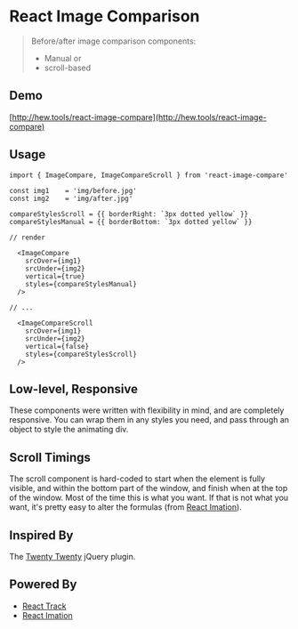 # React Image Comparison

> Before/after image comparison components: <br>
> - Manual or
> - scroll-based

## Demo

[http://hew.tools/react-image-compare](http://hew.tools/react-image-compare)

## Usage

```
import { ImageCompare, ImageCompareScroll } from 'react-image-compare'

const img1    = 'img/before.jpg'
const img2    = 'img/after.jpg'

compareStylesScroll = {{ borderRight: `3px dotted yellow` }}
compareStylesManual = {{ borderBottom: `3px dotted yellow` }}

// render

  <ImageCompare
    srcOver={img1}
    srcUnder={img2}
    vertical={true}
    styles={compareStylesManual}
  />

// ...

  <ImageCompareScroll
    srcOver={img1}
    srcUnder={img2}
    vertical={false}
    styles={compareStylesScroll}
  />

```

## Low-level, Responsive

These components were written with flexibility in mind, and are completely responsive.
You can wrap them in any styles you need, and pass through an object to style the animating div.

## Scroll Timings

The scroll component is hard-coded to start when the element is fully visible, and within the
bottom part of the window, and finish when at the top of the window. Most of the time this is what you want.
If that is not what you want, it's pretty easy to alter the formulas (from [React Imation](http://github.com/gilbox/react-imation)).


## Inspired By

The [Twenty Twenty](http://zurb.com/playground/twentytwenty) jQuery plugin.

## Powered By

- [React Track](https://github.com/gilbox/react-track)
- [React Imation](https://github.com/gilbox/react-imation)
